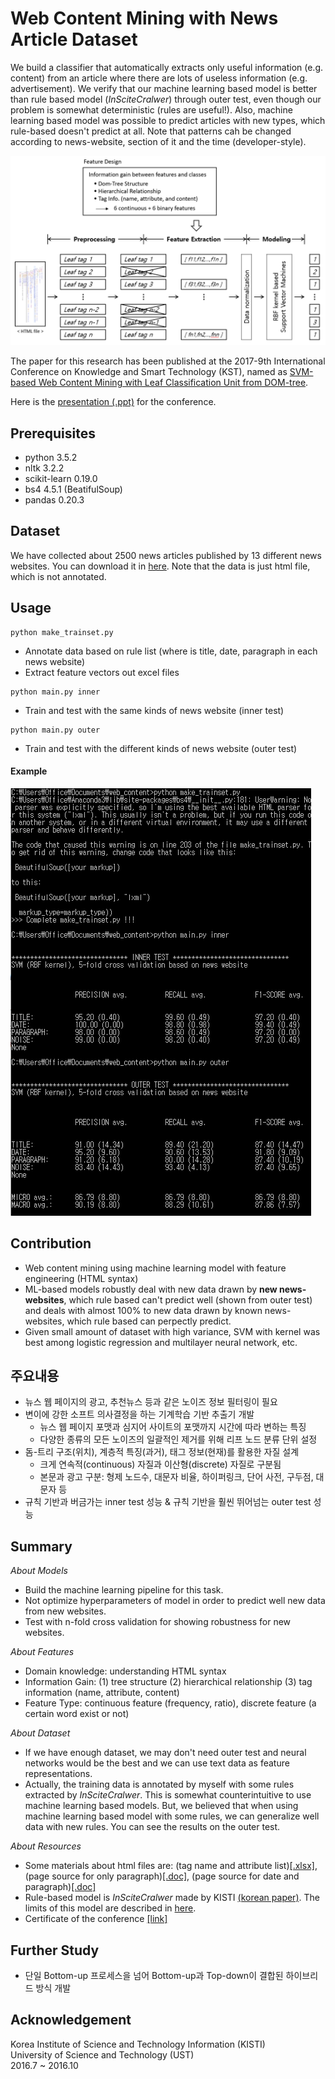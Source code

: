 # Web Content Mining with News Article Dataset
We build a classifier that automatically extracts only useful information (e.g. content) from an article where there are lots of useless information (e.g. advertisement). We verify that our machine learning based model is better than rule based model (*InSciteCralwer*) through outer test, even though our problem is somewhat deterministic (rules are useful!). Also, machine learning based model was possible to predict articles with new types, which rule-based doesn't predict at all. Note that patterns cah be changed according to news-website, section of it and the time (developer-style).

![](/assets/pipeline.PNG)

The paper for this research has been published at the 2017-9th International Conference on Knowledge and Smart Technology (KST), named as [SVM-based Web Content Mining with Leaf Classification Unit from DOM-tree](http://ieeexplore.ieee.org/document/7886134/).

Here is the [presentation (.ppt)](https://1drv.ms/p/s!AllPqyV9kKUrgieYsNFYWKqCvjKo) for the conference. 


## Prerequisites
* python 3.5.2
* nltk 3.2.2
* scikit-learn 0.19.0
* bs4 4.5.1 (BeatifulSoup)
* pandas 0.20.3

## Dataset
We have collected about 2500 news articles published by 13 different news websites. You can download it in [here](https://drive.google.com/open?id=0By4RRGJEeCR5YjBiZVd2dkdQWms). Note that the data is just html file, which is not annotated. 

## Usage
```
python make_trainset.py
```
* Annotate data based on rule list (where is title, date, paragraph in each news website)
* Extract feature vectors out excel files
```
python main.py inner
```
* Train and test with the same kinds of news website (inner test) 
```
python main.py outer
```
* Train and test with the different kinds of news website (outer test)

#### Example
![](/assets/example.PNG)


## Contribution
* Web content mining using machine learning model with feature engineering (HTML syntax) 
* ML-based models robustly deal with new data drawn by **new news-websites**, which rule based can't predict well (shown from outer test) and deals with almost 100% to new data drawn by known news-websites, which rule based can perpectly predict. 
* Given small amount of dataset with high variance, SVM with kernel was best among logistic regression and multilayer neural network, etc.

## 주요내용

* 뉴스 웹 페이지의 광고, 추천뉴스 등과 같은 노이즈 정보 필터링이 필요
* 변이에 강한 소프트 의사결정을 하는 기계학습 기반 추출기 개발
  - 뉴스 웹 페이지 포맷과 심지어 사이트의 포맷까지 시간에 따라 변하는 특징
  - 다양한 종류의 모든 노이즈의 일괄적인 제거를 위해 리프 노드 분류 단위 설정
* 돔-트리 구조(위치), 계층적 특징(과거), 태그 정보(현재)를 활용한 자질 설계
  - 크게 연속적(continuous) 자질과 이산형(discrete) 자질로 구분됨
  - 본문과 광고 구분: 형제 노드수, 대문자 비율, 하이퍼링크, 단어 사전, 구두점, 대문자 등
* 규칙 기반과 버금가는 inner test 성능 & 규칙 기반을 훨씬 뛰어넘는 outer test 성능


## Summary

_About Models_
* Build the machine learning pipeline for this task.
* Not optimize hyperparameters of model in order to predict well new data from new websites.
* Test with n-fold cross validation for showing robustness for new websites.

_About Features_
* Domain knowledge: understanding HTML syntax
* Information Gain: (1) tree structure (2) hierarchical relationship (3) tag information (name, attribute, content)
* Feature Type: continuous feature (frequency, ratio), discrete feature (a certain word exist or not)

_About Dataset_
* If we have enough dataset, we may don't need outer test and neural networks would be the best and we can use text data as feature representations.
* Actually, the training data is annotated by myself with some rules extracted by *InSciteCralwer*. This is somewhat counterintuitive to use machine learning based models. But, we believed that when using machine learning based model with some rules, we can generalize well data with new rules. You can see the results on the outer test. 

_About Resources_
* Some materials about html files are: (tag name and attribute list)[[.xlsx]](https://1drv.ms/x/s!AllPqyV9kKUrg3qOK2DE7P-TSWW3), (page source for only paragraph)[[.doc]](https://1drv.ms/w/s!AllPqyV9kKUrg3mmTjb6YsLD_wzi), (page source for date and paragraph)[[.doc]](https://1drv.ms/w/s!AllPqyV9kKUrg3sV7zNGUFPfNsvQ)
* Rule-based model is *InSciteCralwer* made by KISTI [(korean paper)](http://semantics.kisti.re.kr/publications/files/DOMESTIC_JOURNAL/DJ-063.pdf). The limits of this model are described in [here](https://1drv.ms/w/s!AllPqyV9kKUrhCgbkwn5MvmfTz6S).
* Certificate of the conference [[link]](https://github.com/gritmind/web-content-mining/blob/master/assets/certificate_of_contributions.pdf)

## Further Study
* 단일 Bottom-up 프로세스을 넘어 Bottom-up과 Top-down이 결합된 하이브리드 방식 개발

## Acknowledgement
Korea Institute of Science and Technology Information (KISTI) <br>
University of Science and Technology (UST) <br>
2016.7 ~ 2016.10

